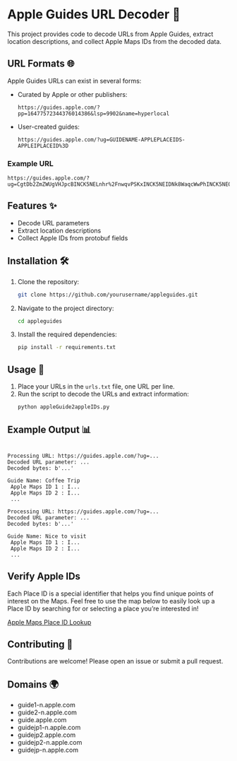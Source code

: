 # Apple Guides URL Decoder 📜

This project provides code to decode URLs from Apple Guides, extract location descriptions, and collect Apple Maps IDs from the decoded data.

## URL Formats 🌐

Apple Guides URLs can exist in several forms:

- Curated by Apple or other publishers: 
  ```
  https://guides.apple.com/?pp=16477572344376014386&lsp=9902&name=hyperlocal
  ```
- User-created guides: 
  ```
  https://guides.apple.com/?ug=GUIDENAME-APPLEPLACEIDS-APPLEIPLACEID%3D
  ```

### Example URL

```
https://guides.apple.com/?ug=CgtDb2ZmZWUgVHJpcBINCK5NELnhr%2FnwqvPSKxINCK5NEIDNk8WaqcWwPhINCK5NEODH9sObxvSqOxINCK5NEJGZhqvmhqfCIhINCK5NEPzqnpiH1vfBeRIOCK5NEMzYusHXgunY7gESDgiuTRDQy9flycmh7P4BEg4Irk0Q9aqhv5aaxYeQARINCK5NEP70qsqh4a3cXBINCK5NEPH9lMD31NGsahIOCK5NEIHK5vD1tdX7rAESDQiuTRCo1p31%2FNiZ0C4SDQiuTRC%2B%2FZXS0rbkqngSDgiuTRC5%2F5XLk7SfzoUBEg4Irk0QxM7mhe6Yx6X%2BARINCK5NEMej3cf6j4v7WhINCK5NEMSkxOrBx67eOQ%3D%3D
```

## Features ✨

- Decode URL parameters
- Extract location descriptions
- Collect Apple IDs from protobuf fields

## Installation 🛠️

1. Clone the repository:
    ```sh
    git clone https://github.com/yourusername/appleguides.git
    ```
2. Navigate to the project directory:
    ```sh
    cd appleguides
    ```
3. Install the required dependencies:
    ```sh
    pip install -r requirements.txt
    ```

## Usage 🚀

1. Place your URLs in the `urls.txt` file, one URL per line.
2. Run the script to decode the URLs and extract information:
    ```sh
    python appleGuide2appleIDs.py
    ```

## Example Output 📊

```

Processing URL: https://guides.apple.com/?ug=...
Decoded URL parameter: ...
Decoded bytes: b'...'

Guide Name: Coffee Trip
 Apple Maps ID 1 : I...
 Apple Maps ID 2 : I...
 ...

Processing URL: https://guides.apple.com/?ug=...
Decoded URL parameter: ...
Decoded bytes: b'...'

Guide Name: Nice to visit
 Apple Maps ID 1 : I...
 Apple Maps ID 2 : I...
 ...
```

## Verify Apple IDs
Each Place ID is a special identifier that helps you find unique points of interest on the Maps. Feel free to use the map below to easily look up a Place ID by searching for or selecting a place you’re interested in!

[Apple Maps Place ID Lookup](https://developer.apple.com/maps/place-id-lookup/)

## Contributing 🤝

Contributions are welcome! Please open an issue or submit a pull request.

## Domains 🌍

- guide1-n.apple.com
- guide2-n.apple.com
- guide.apple.com
- guidejp1-n.apple.com
- guidejp2.apple.com
- guidejp2-n.apple.com
- guidejp-n.apple.com